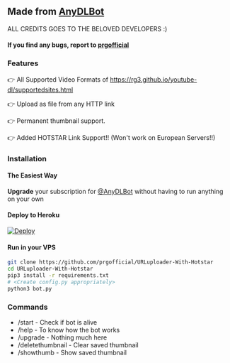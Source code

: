 ## Made from [AnyDLBot](https://telegram.dog/AnyDLBot)

ALL CREDITS GOES TO THE BELOVED DEVELOPERS :)

#### If you find any bugs, report to [prgofficial](https://telegram.dog/prgofficial)

### Features

👉 All Supported Video Formats of https://rg3.github.io/youtube-dl/supportedsites.html

👉 Upload as file from any HTTP link

👉 Permanent thumbnail support.

👉 Added HOTSTAR Link Support!!  (Won't work on European Servers!!)



### Installation

#### The Easiest Way

**Upgrade** your subscription for [@AnyDLBot](https://telegram.dog/AnyDLBot) without having to run anything on your own

#### Deploy to Heroku

[![Deploy](https://www.herokucdn.com/deploy/button.svg)](https://www.heroku.com/deploy?template=https://github.com/prgofficial/URLuploader-With-Hotstar)

#### Run in your VPS
```sh
git clone https://github.com/prgofficial/URLuploader-With-Hotstar
cd URLuploader-With-Hotstar
pip3 install -r requirements.txt
# <Create config.py appropriately>
python3 bot.py
```

### Commands

* /start             - Check if bot is alive
* /help              - To know how the bot works
* /upgrade           - Nothing much here
* /deletethumbnail   - Clear saved thumbnail
* /showthumb         - Show saved thumbnail

